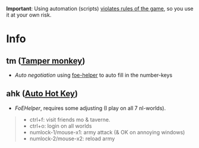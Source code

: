 **Important**: Using automation (scripts) <u>violates rules of the game</u>, so you use it at your own risk.

# Info
## tm ([Tamper monkey]( https://www.tampermonkey.net))
 - *Auto negotiation* using [foe-helper](https://foe-helper.com) to auto fill in the number-keys

## ahk ([Auto Hot Key]( https://www.autohotkey.com))
 - *FoEHelper*, requires some adjusting (I play on all 7 nl-worlds).
> - ctrl+f: visit friends mo & taverne.
> - ctrl+o: login on all worlds
> - numlock-1/mouse-x1: army attack (& OK on annoying windows)
> - numlock-2/mouse-x2: reload army
